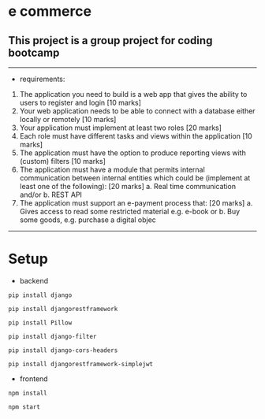 # e commerce

## This project is a group project for coding bootcamp
---
- requirements:
 1. The application you need to build is a web app that gives the ability 
to users to register and login [10 marks]
2. Your web application needs to be able to connect with a database 
either locally or remotely [10 marks]
3. Your application must implement at least two roles [20 marks]
4. Each role must have different tasks and views within the application 
[10 marks]
5. The application must have the option to produce reporting views 
with (custom) filters [10 marks]
6. The application must have a module that permits internal 
communication between internal entities which could be 
(implement at least one of the following): [20 marks]
a. Real time communication and/or
b. REST API
7. The application must support an e-payment process that: [20 
marks]
a. Gives access to read some restricted material e.g. e-book or
b. Buy some goods, e.g. purchase a digital objec
---
# Setup

- backend
```
pip install django
```
```
pip install djangorestframework
```
```
pip install Pillow
```
```
pip install django-filter
```
```
pip install django-cors-headers
```
```
pip install djangorestframework-simplejwt
```
- frontend
```
npm install
```
```
npm start
```
